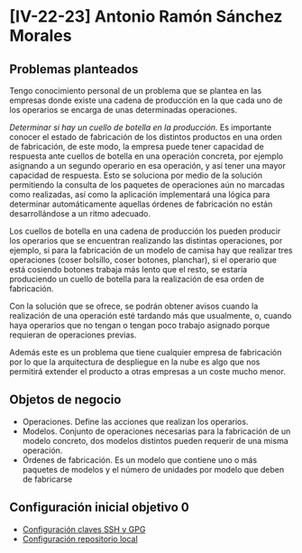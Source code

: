 # [IV-22-23] Antonio Ramón Sánchez Morales

## Problemas planteados

Tengo conocimiento personal de un problema que se plantea en las empresas donde existe una cadena de producción en la que cada uno de los operarios se encarga de unas determinadas operaciones.

_Determinar si hay un cuello de botella en la producción._
Es importante conocer el estado de fabricación de los distintos productos en una orden de fabricación, de este modo, la empresa puede tener capacidad de respuesta ante cuellos de botella en una operación concreta, por ejemplo asignando a un segundo operario en esa operación, y así tener una mayor capacidad de respuesta. Esto se soluciona por medio de la solución permitiendo la consulta de los paquetes de operaciones aún no marcadas como realizadas, así como la aplicación implementará una lógica para determinar automáticamente aquellas órdenes de fabricación no están desarrollándose a un ritmo adecuado.

Los cuellos de botella en una cadena de producción los pueden producir los operarios que se encuentran realizando las distintas operaciones, por ejemplo, si para la fabricación de un modelo de camisa hay que realizar tres operaciones (coser bolsillo, coser botones, planchar), si el operario que está cosiendo botones trabaja más lento que el resto, se estaría produciendo un cuello de botella para la realización de esa orden de fabricación.

Con la solución que se ofrece, se podrán obtener avisos cuando la realización de una operación esté tardando más que usualmente, o, cuando haya operarios que no tengan o tengan poco trabajo asignado porque requieran de operaciones previas.

Además este es un problema que tiene cualquier empresa de fabricación por lo que la arquitectura de despliegue en la nube es algo que nos permitirá extender el producto a otras empresas a un coste mucho menor.

## Objetos de negocio

- Operaciones. Define las acciones que realizan los operarios.
- Modelos. Conjunto de operaciones necesarias para la fabricación de un modelo concreto, dos modelos distintos pueden requerir de una misma operación.
- Órdenes de fabricación. Es un modelo que contiene uno o más paquetes de modelos y el número de unidades por modelo que deben de fabricarse

## Configuración inicial objetivo 0

- [Configuración claves SSH y GPG](docs/20220915_11-07-25_AR_SSH%20and%20GPG%20keys.jpg)
- [Configuración repositorio local](docs/20220915_11-10-56_AR_git-config.jpg)
